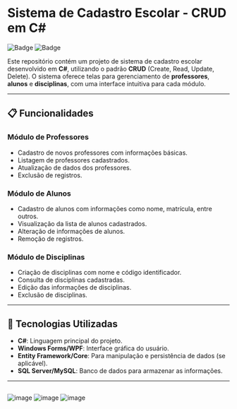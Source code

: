 # Sistema de Cadastro Escolar - CRUD em C#

![Badge](https://img.shields.io/badge/Status-Completo-brightgreen)
![Badge](https://img.shields.io/badge/Linguagem-C%23-blue)

Este repositório contém um projeto de sistema de cadastro escolar desenvolvido em **C#**, utilizando o padrão **CRUD** (Create, Read, Update, Delete). O sistema oferece telas para gerenciamento de **professores**, **alunos** e **disciplinas**, com uma interface intuitiva para cada módulo.

---

## 📋 Funcionalidades

### Módulo de Professores
- Cadastro de novos professores com informações básicas.
- Listagem de professores cadastrados.
- Atualização de dados dos professores.
- Exclusão de registros.

### Módulo de Alunos
- Cadastro de alunos com informações como nome, matrícula, entre outros.
- Visualização da lista de alunos cadastrados.
- Alteração de informações de alunos.
- Remoção de registros.

### Módulo de Disciplinas
- Criação de disciplinas com nome e código identificador.
- Consulta de disciplinas cadastradas.
- Edição das informações de disciplinas.
- Exclusão de disciplinas.

---

## 🚀 Tecnologias Utilizadas
- **C#**: Linguagem principal do projeto.
- **Windows Forms/WPF**: Interface gráfica do usuário.
- **Entity Framework/Core**: Para manipulação e persistência de dados (se aplicável).
- **SQL Server/MySQL**: Banco de dados para armazenar as informações.

---
##
![image](https://github.com/user-attachments/assets/9c7b6316-336e-48a2-8d06-10eebe85bd75)
![image](https://github.com/user-attachments/assets/599b98a6-c3e6-4370-8f76-ac0e47ebd5ef)
![image](https://github.com/user-attachments/assets/bea19ec7-f8fb-4677-9943-b27efc85d527)

